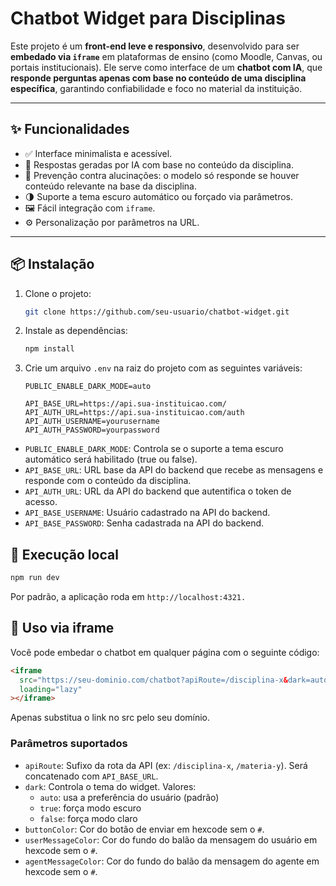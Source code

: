 # Chatbot Widget para Disciplinas

Este projeto é um **front-end leve e responsivo**, desenvolvido para ser **embedado via `iframe`** em plataformas de ensino (como Moodle, Canvas, ou portais institucionais). Ele serve como interface de um **chatbot com IA**, que **responde perguntas apenas com base no conteúdo de uma disciplina específica**, garantindo confiabilidade e foco no material da instituição.

---

## ✨ Funcionalidades

- ✅ Interface minimalista e acessível.
- 🧠 Respostas geradas por IA com base no conteúdo da disciplina.
- 🔐 Prevenção contra alucinações: o modelo só responde se houver conteúdo relevante na base da disciplina.
- 🌗 Suporte a tema escuro automático ou forçado via parâmetros.
- 🖼️ Fácil integração com `iframe`.
- ⚙️ Personalização por parâmetros na URL.

---

## 📦 Instalação

1. Clone o projeto:
   ```bash
   git clone https://github.com/seu-usuario/chatbot-widget.git
   ```
2. Instale as dependências:
    ```bash
    npm install
    ```
3. Crie um arquivo `.env` na raiz do projeto com as seguintes variáveis:
    ```env
    PUBLIC_ENABLE_DARK_MODE=auto

    API_BASE_URL=https://api.sua-instituicao.com/
    API_AUTH_URL=https://api.sua-instituicao.com/auth
    API_AUTH_USERNAME=yourusername
    API_AUTH_PASSWORD=yourpassword
    ```
- `PUBLIC_ENABLE_DARK_MODE`: Controla se o suporte a tema escuro automático será habilitado (true ou false).
- `API_BASE_URL`: URL base da API do backend que recebe as mensagens e responde com o conteúdo da disciplina.
- `API_AUTH_URL`: URL da API do backend que autentifica o token de acesso.
- `API_BASE_USERNAME`: Usuário cadastrado na API do backend.
- `API_BASE_PASSWORD`: Senha cadastrada na API do backend.

## 🚀 Execução local
```bash
npm run dev
```

Por padrão, a aplicação roda em `http://localhost:4321.`

## 🧩 Uso via iframe
Você pode embedar o chatbot em qualquer página com o seguinte código:
```html
<iframe
  src="https://seu-dominio.com/chatbot?apiRoute=/disciplina-x&dark=auto"
  loading="lazy"
></iframe>
```
Apenas substitua o link no src pelo seu domínio.

### Parâmetros suportados
- `apiRoute`: Sufixo da rota da API (ex: `/disciplina-x`, `/materia-y`). Será concatenado com `API_BASE_URL`.
- `dark`: Controla o tema do widget. Valores:
    - `auto`: usa a preferência do usuário (padrão)
    - `true`: força modo escuro
    - `false`: força modo claro
- `buttonColor`: Cor do botão de enviar em hexcode sem o `#`.
- `userMessageColor`: Cor do fundo do balão da mensagem do usuário em hexcode sem o `#`.
- `agentMessageColor`: Cor do fundo do balão da mensagem do agente em hexcode sem o `#`.